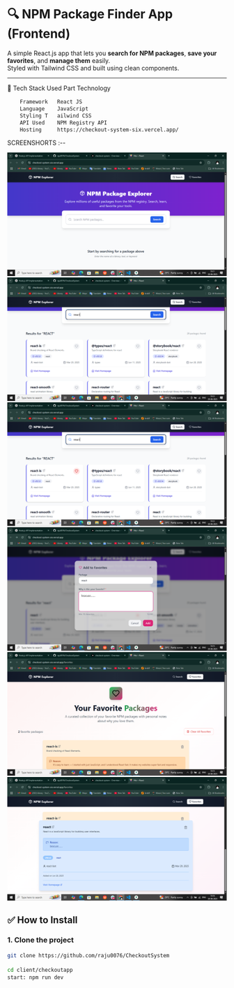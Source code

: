 # 🔍 NPM Package Finder App (Frontend)

A simple React.js app that lets you **search for NPM packages**, **save your favorites**, and **manage them** easily.  
Styled with Tailwind CSS and built using clean components.

---


🧰 Tech Stack Used
        Part	    Technology
      
        Framework	React JS
        Language	JavaScript
        Styling	T   ailwind CSS
        API Used	NPM Registry API
        Hosting	    https://checkout-system-six.vercel.app/

SCREENSHORTS :--

![alt text](image.png)
![alt text](image-1.png)
![alt text](image-2.png)
![alt text](image-3.png)
![alt text](image-4.png)
![alt text](image-5.png)


## ✅ How to Install
      
### 1. Clone the project
```bash
git clone https://github.com/raju0076/CheckoutSystem

cd client/checkoutapp
start: npm run dev